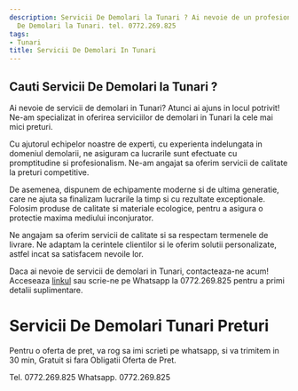 ```yaml
---
description: Servicii De Demolari la Tunari ? Ai nevoie de un profesionist in Servicii
  De Demolari la Tunari. tel. 0772.269.825
tags:
- Tunari
title: Servicii De Demolari In Tunari
---
```



## Cauti Servicii De Demolari la Tunari ?

Ai nevoie de servicii de demolari in Tunari? Atunci ai ajuns in locul potrivit! Ne-am specializat in oferirea serviciilor de demolari in Tunari la cele mai mici preturi.

Cu ajutorul echipelor noastre de experti, cu experienta indelungata in domeniul demolarii, ne asiguram ca lucrarile sunt efectuate cu promptitudine si profesionalism. Ne-am angajat sa oferim servicii de calitate la preturi competitive.

De asemenea, dispunem de echipamente moderne si de ultima generatie, care ne ajuta sa finalizam lucrarile la timp si cu rezultate exceptionale. Folosim produse de calitate si materiale ecologice, pentru a asigura o protectie maxima mediului inconjurator.

Ne angajam sa oferim servicii de calitate si sa respectam termenele de livrare. Ne adaptam la cerintele clientilor si le oferim solutii personalizate, astfel incat sa satisfacem nevoile lor.

Daca ai nevoie de servicii de demolari in Tunari, contacteaza-ne acum! Acceseaza <a href="https://www.demolari-tunari.ro/">linkul</a> sau scrie-ne pe Whatsapp la 0772.269.825 pentru a primi detalii suplimentare.

# Servicii De Demolari Tunari Preturi
Pentru o oferta de pret, va rog sa imi scrieti pe whatsapp, si va trimitem in 30 min, Gratuit si fara Obligatii Oferta de Pret.

Tel. 0772.269.825
Whatsapp. 0772.269.825